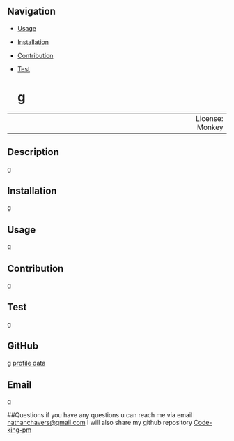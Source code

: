 
## Navigation
* [Usage](#g)
* [Installation](#installation)
* [Contribution](#contribution)
* [Test](#test)

  # g       
<table>
  <tr>
    <td width="100%"></td>
    <td align="right">License: Monkey</td>
  </tr>
</table>

## Description       
g

## Installation
g

## Usage
g

## Contribution
g

## Test
g

## GitHub
g
<a href="">profile data </a>

## Email
g

##Questions
if you have any questions u can reach me via email
nathanchavers@gmail.com
I will also share my github repository
<a href = "https://github.com/Code-king-pm">Code-king-pm</a>




